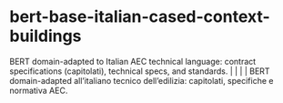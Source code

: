 # bert-base-italian-cased-context-buildings
BERT domain-adapted to Italian AEC technical language: contract specifications (capitolati), technical specs, and standards.  | | | |  BERT domain-adapted all’italiano tecnico dell’edilizia: capitolati, specifiche e normativa AEC.
